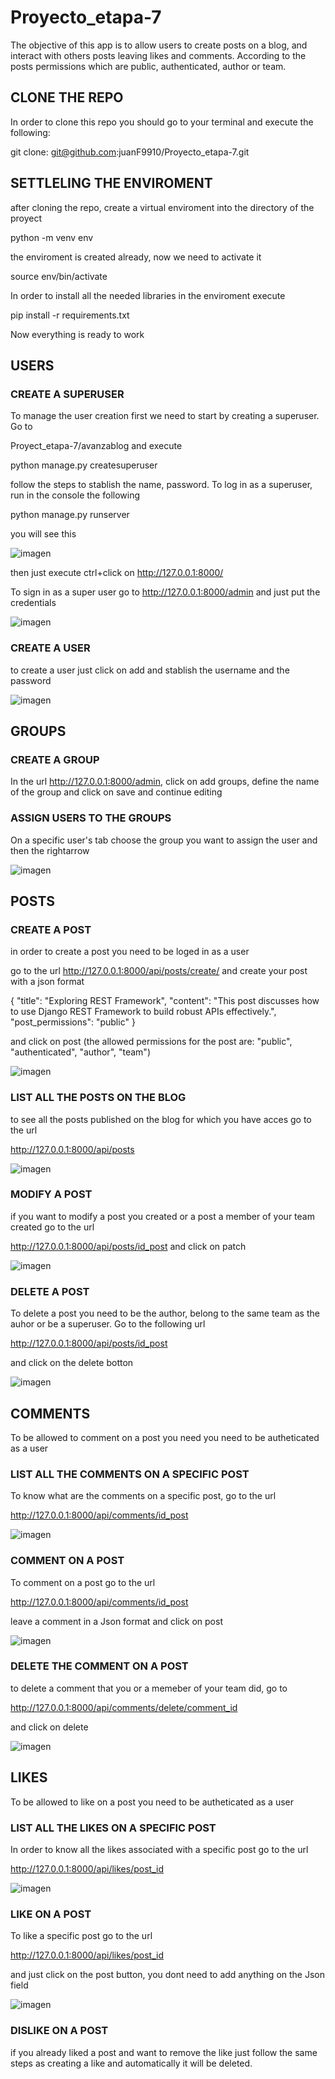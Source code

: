# Proyecto_etapa-7
The objective of this app is to allow users to create posts on a blog, and interact with others posts leaving likes and comments. According to the posts permissions which are public, authenticated, author or team. 

## CLONE THE REPO
In order to clone this repo you should go to your terminal and execute the following: 

git clone: git@github.com:juanF9910/Proyecto_etapa-7.git

## SETTLELING THE ENVIROMENT

after cloning the repo, create a virtual enviroment into the directory of the proyect

python -m venv env 

the enviroment is created already, now we need to activate it 

source env/bin/activate

In order to install all the needed libraries in the enviroment execute

pip install -r requirements.txt

Now everything is ready to work

## USERS

### CREATE A SUPERUSER

To manage the user creation first we need to start by creating a superuser. Go to

Proyect_etapa-7/avanzablog and execute

python manage.py createsuperuser 

follow the steps to stablish the name, password. To log in as a superuser, run in the console the following

python manage.py runserver 

you will see this


![imagen](https://github.com/user-attachments/assets/22d8eb44-1044-4163-b883-22996d56fa6e)


then just execute ctrl+click on http://127.0.0.1:8000/


To sign in as a super user go to http://127.0.0.1:8000/admin and just put the credentials 

![imagen](https://github.com/user-attachments/assets/38d00ec8-8855-4c3b-8f16-07a61af9a2d1)


### CREATE A USER

to create a user just click on add and stablish the username and the password


![imagen](https://github.com/user-attachments/assets/40b965fa-f8ff-41c5-8ede-495e55eb68a6)


## GROUPS 

### CREATE A GROUP

In the url http://127.0.0.1:8000/admin, click on  add groups, define the name of the group and click on save and continue editing

### ASSIGN USERS TO THE GROUPS 

On a specific user's tab choose the group you want to assign the user and then the rightarrow


![imagen](https://github.com/user-attachments/assets/227d09c6-75b9-4eaf-af1c-5695150817b3)



## POSTS

### CREATE A POST

in order to create a post you need to be loged in as a user

go to the url http://127.0.0.1:8000/api/posts/create/ and create your post with a json format  

{
    "title": "Exploring REST Framework",
    "content": "This post discusses how to use Django REST Framework to build robust APIs effectively.",
    "post_permissions": "public"
}

and click on post (the allowed permissions for the post are: "public", "authenticated", "author", "team")

![imagen](https://github.com/user-attachments/assets/e9043d26-ff9e-49fc-a9c3-6b156e9f4522)



### LIST ALL THE POSTS ON THE BLOG 
to see all the posts published on the blog for which you have acces go to the url 

http://127.0.0.1:8000/api/posts


![imagen](https://github.com/user-attachments/assets/81e6f709-6df4-4fed-a435-cc8078c78e4b)



### MODIFY A POST

if you want to modify a post you created or a post a member of your team created go to the url

http://127.0.0.1:8000/api/posts/id_post and click on patch

![imagen](https://github.com/user-attachments/assets/25d4bacf-7161-4139-96e1-a0498e47113d)

### DELETE A POST

To delete a post you need to be the author, belong to the same team as the auhor or be a superuser. Go to the following url

http://127.0.0.1:8000/api/posts/id_post

and click on the delete botton

![imagen](https://github.com/user-attachments/assets/3990ec2b-8a5a-4cf2-b4ea-f20946001855)



## COMMENTS
To be allowed to comment on a post you need you need to be autheticated as a user

### LIST ALL THE COMMENTS ON A SPECIFIC POST

To know what are the comments on a specific post, go to the url

http://127.0.0.1:8000/api/comments/id_post

![imagen](https://github.com/user-attachments/assets/0c8c9654-d0f9-4074-a2f3-3a8386dd35f9)


### COMMENT ON A POST

To comment on a post go to the url 

http://127.0.0.1:8000/api/comments/id_post

leave a comment in a Json format and click on post

![imagen](https://github.com/user-attachments/assets/cf8b99c2-a4f3-423b-adde-4e1aaade6812)


### DELETE THE COMMENT ON A POST

to delete a comment that you or a memeber of your team did, go to 

http://127.0.0.1:8000/api/comments/delete/comment_id

and click on delete

![imagen](https://github.com/user-attachments/assets/bc580690-ad42-4dc8-a7d5-62c67e22c42c)


## LIKES
To be allowed to like on a post you need to be autheticated as a user

### LIST ALL THE LIKES ON A SPECIFIC POST
In order to know all the likes associated with a specific post go to the url

http://127.0.0.1:8000/api/likes/post_id

![imagen](https://github.com/user-attachments/assets/789086dc-26b2-4b74-bc3b-f1fc0ccd6882)



### LIKE ON A POST

To like a specific post go to the url 

http://127.0.0.1:8000/api/likes/post_id

and just click on the post button, you dont need to add anything on the Json field 

![imagen](https://github.com/user-attachments/assets/00848873-bb85-4d9f-ade0-f23c4d70c763)

### DISLIKE ON A POST

if you already liked a post and want to remove the like just follow the same steps as creating a like and automatically it will be deleted. 




